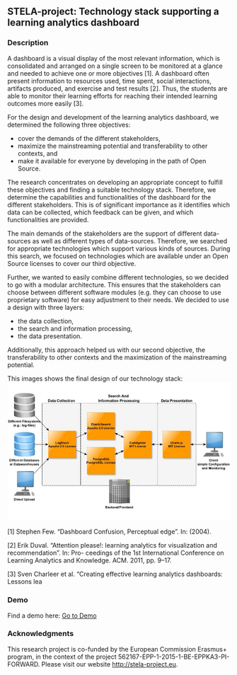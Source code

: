 ## STELA-project: Technology stack supporting a learning analytics dashboard

### Description

A dashboard is a visual display of the most relevant information, which is consolidated and arranged on a single screen to be monitored at a glance and needed to achieve one or more objectives [1]. A dashboard often present information to resources used, time spent, social interactions, artifacts produced, and exercise and test results [2]. Thus, the students are able to monitor their learning efforts for reaching their intended learning outcomes more easily [3].

For the design and development of the learning analytics dashboard, we determined the following three objectives:
<ul>
  <li>cover the demands of the different stakeholders,</li>
  <li>maximize the mainstreaming potential and transferability to other contexts, and</li>
  <li>make it available for everyone by developing in the path of Open Source.</li>
</ul>

The research concentrates on developing an appropriate concept to fulfill these objectives and finding a suitable technology stack. Therefore, we determine the capabilities and functionalities of the dashboard for the different stakeholders. This is of significant importance as it identifies which data can be collected, which feedback can be given, and which functionalities are provided.

The main demands of the stakeholders are the support of different data-sources as well as different types of data-sources. Therefore, we searched for appropriate technologies which support various kinds of sources. During this search, we focused on technologies which are available under an Open Source licenses to cover our third objective.

Further, we wanted to easily combine different technologies, so we decided to go with a modular architecture. This ensures that the stakeholders can choose between different software modules (e.g. they can choose to use proprietary software) for easy adjustment to their needs. We decided to use a design with three layers:
<ul>
  <li>the data collection,</li>
  <li>the search and information processing,</li>
  <li>the data presentation.</li>
</ul>

Additionally, this approach helped us with our second objective, the transferability to other contexts and the maximization of the mainstreaming potential.

This images shows the final design of our technology stack:
<img src="https://raw.githubusercontent.com/stela-project/ts/master/ts.jpg" alt="Image of techhnology stack" width="600" height="auto">

[1] Stephen Few. “Dashboard Confusion, Perceptual edge”. In: (2004).

[2] Erik Duval. “Attention please!: learning analytics for visualization and recommendation”. In: Pro-
ceedings of the 1st International Conference on Learning Analytics and Knowledge. ACM. 2011,
pp. 9–17.

[3] Sven Charleer et al. “Creating effective learning analytics dashboards: Lessons lea

### Demo

Find a demo here: <a href="https://htmlpreview.github.io/?https://raw.githubusercontent.com/stela-project/ts/master/example/index.php/general/index.html" target="_blank">Go to Demo</a>

### Acknowledgments

This research project is co-funded by the European Commission Erasmus+ program, in the context of the project 562167-EPP-1-2015-1-BE-EPPKA3-PI-FORWARD. Please visit our website http://stela-project.eu.
